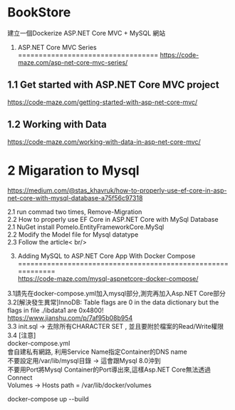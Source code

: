 # BookStore

建立一個Dockerize ASP.NET Core MVC + MySQL 網站


1. ASP.NET Core MVC Series<br />
==================================
https://code-maze.com/asp-net-core-mvc-series/

1.1 Get started with ASP.NET Core MVC project
--------------------------------------------------------
https://code-maze.com/getting-started-with-asp-net-core-mvc/

1.2 Working with Data
------------------------
https://code-maze.com/working-with-data-in-asp-net-core-mvc/

2 Migaration to Mysql
===============================
https://medium.com/@stas_khavruk/how-to-properly-use-ef-core-in-asp-net-core-with-mysql-database-a75f56c97318

2.1 run commad two times, Remove-Migration<br />
2.2 How to properly use EF Core in ASP.NET Core with MySql Database<br />
   2.1 NuGet install Pomelo.EntityFrameworkCore.MySql<br />
   2.2 Modify the Model file for Mysql datatype<br />
   2.3 Follow the article< br/>

3. Adding MySQL to ASP.NET Core App With Docker Compose
============================================================<br />
https://code-maze.com/mysql-aspnetcore-docker-compose/<br />

3.1請先在docker-compose.yml加入mysql部分,測完再加入Asp.NET Core部分<br />
3.2[解決發生異常]InnoDB: Table flags are 0 in the data dictionary but the flags in file ./ibdata1 are 0x4800!<br />
	https://www.jianshu.com/p/7af95b08b954<br />
3.3 init.sql -> 去除所有CHARACTER SET , 並且要附於檔案的Read/Write權限<br />
3.4 [注意]<br />
docker-compose.yml<br />
     會自建私有網路, 利用Service Name指定Container的DNS name<br />
     不要設定用/var/lib/mysql目錄 -> 這會跟Mysql 8.0沖到<br />
     不要用Port將Mysql Container的Port導出來,這樣Asp.NET Core無法透過Connect<br />
     Volumes ->  Hosts path = /var/lib/docker/volumes<br />

docker-compose up --build
